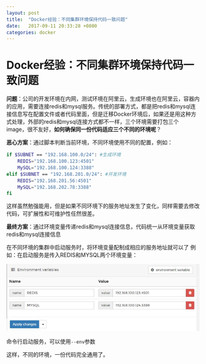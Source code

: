 ```yaml
---
layout: post
title:  "Docker经验：不同集群环境保持代码一致问题"
date:   2017-09-11 20:33:28 +0800
categories: docker
---
```


# Docker经验：不同集群环境保持代码一致问题

**问题**：公司的开发环境在内网，测试环境在阿里云，生成环境也在阿里云，容器内的应用，需要连接redis和mysql服务。传统的部署方式，都是把redis和mysql连接信息写在配置文件或者代码里面，但是迁移Docker环境后，如果还是用这种方式处理，外部的redis和mysql连接方式都不一样，三个环境需要打包三个image，很不友好，**如何确保同一份代码适应三个不同的环境呢**？

**恶心方案**：通过脚本判断当前环境，不同环境使用不同的配置，例如：
```bash
if $SUBNET == "192.168.100.0/24": #生成环境
	REDIS="192.168.100.123:4501"
	MySQL="192.168.100.124:3388"
elif $SUBNET == "192.168.201.0/24": #开发环境
	REDIS="192.168.201.56:4501"
	MySQL="192.168.202.78:3388"
fi
```
这样虽然勉强能用，但是如果不同环境下的服务地址发生了变化，同样需要去修改代码，可扩展性和可维护性任然很差。


**最终方案**：通过环境变量传递redis和mysql连接信息，代码统一从环境变量获取redis和mysql连接信息

在不同环境的集群中启动服务时，将环境变量配制成相应的服务地址就可以了
例如：在启动服务是传入REDIS和MYSQL两个环境变量：

![UI-env](/assets/docker-environment-UI.jpg)

命令行启动服务，可以使用``--env``参数


这样，不同的环境，一份代码完全通用了。




